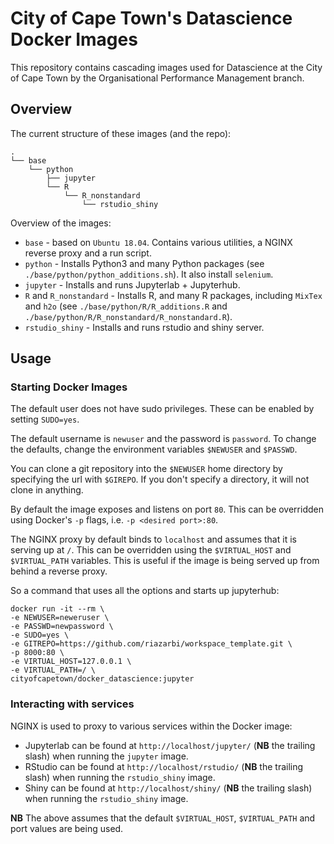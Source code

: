 # City of Cape Town's Datascience Docker Images

This repository contains cascading images used for Datascience at the City of Cape Town by the Organisational 
Performance Management branch.

## Overview

The current structure of these images (and the repo):
```
.
└── base
    └── python
        ├── jupyter
        └── R
            └── R_nonstandard
                └── rstudio_shiny
```

Overview of the images:
* `base` - based on `Ubuntu 18.04`. Contains various utilities, a NGINX reverse proxy and a run script.
* `python` - Installs Python3 and many Python packages (see `./base/python/python_additions.sh`). It also install `selenium`.
* `jupyter` - Installs and runs Jupyterlab + Jupyterhub.
* `R` and `R_nonstandard` - Installs R, and many R packages, including `MixTex` and `h2o`  (see `./base/python/R/R_additions.R` and `./base/python/R/R_nonstandard/R_nonstandard.R`).
* `rstudio_shiny` - Installs and runs rstudio and shiny server.

## Usage
### Starting Docker Images
The default user does not have sudo privileges. These can be enabled by setting `SUDO=yes`.

The default username is `newuser` and the password is `password`. To change the defaults, change the environment 
variables `$NEWUSER` and `$PASSWD`.

You can clone a git repository into the `$NEWUSER` home directory by specifying the url with `$GIREPO`. If you don't 
specify a directory, it will not clone in anything.

By default the image exposes and listens on port `80`. This can be overridden using Docker's `-p` flags, i.e. 
`-p <desired port>:80`.

The NGINX proxy by default binds to `localhost` and assumes that it is serving up at `/`. This can be overridden using 
the `$VIRTUAL_HOST` and `$VIRTUAL_PATH` variables. This is useful if the image is being served up from behind a reverse proxy.

So a command that uses all the options and starts up jupyterhub:
```
docker run -it --rm \
-e NEWUSER=neweruser \
-e PASSWD=newpassword \
-e SUDO=yes \
-e GITREPO=https://github.com/riazarbi/workspace_template.git \
-p 8000:80 \
-e VIRTUAL_HOST=127.0.0.1 \
-e VIRTUAL_PATH=/ \
cityofcapetown/docker_datascience:jupyter
```

### Interacting with services
NGINX is used to proxy to various services within the Docker image:

* Jupyterlab can be found at `http://localhost/jupyter/` (**NB** the trailing slash) when running the `jupyter` image.
* RStudio can be found at `http://localhost/rstudio/` (**NB** the trailing slash) when running the `rstudio_shiny` image.
* Shiny can be found at `http://localhost/shiny/` (**NB** the trailing slash) when running the `rstudio_shiny` image.

**NB** The above assumes that the default `$VIRTUAL_HOST`, `$VIRTUAL_PATH` and port values are being used.
